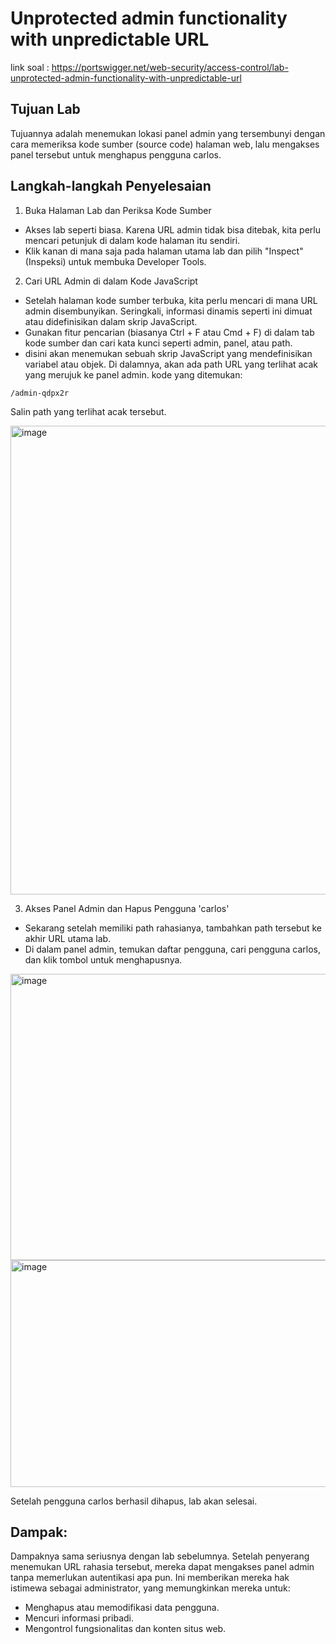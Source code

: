 # Unprotected admin functionality with unpredictable URL

link soal : https://portswigger.net/web-security/access-control/lab-unprotected-admin-functionality-with-unpredictable-url

## Tujuan Lab
Tujuannya adalah menemukan lokasi panel admin yang tersembunyi dengan cara memeriksa kode sumber (source code) halaman web, lalu mengakses panel tersebut untuk menghapus pengguna carlos.

## Langkah-langkah Penyelesaian

1. Buka Halaman Lab dan Periksa Kode Sumber
  - Akses lab seperti biasa. Karena URL admin tidak bisa ditebak, kita perlu mencari petunjuk di dalam kode halaman itu sendiri.
  - Klik kanan di mana saja pada halaman utama lab dan pilih "Inspect" (Inspeksi) untuk membuka Developer Tools.
    
2. Cari URL Admin di dalam Kode JavaScript
  - Setelah halaman kode sumber terbuka, kita perlu mencari di mana URL admin disembunyikan. Seringkali, informasi dinamis seperti ini dimuat atau didefinisikan dalam skrip JavaScript.
  - Gunakan fitur pencarian (biasanya Ctrl + F atau Cmd + F) di dalam tab kode sumber dan cari kata kunci seperti admin, panel, atau path.
  - disini akan menemukan sebuah skrip JavaScript yang mendefinisikan variabel atau objek. Di dalamnya, akan ada path URL yang terlihat acak yang merujuk ke panel admin.
kode yang ditemukan:
```
/admin-qdpx2r

```
Salin path yang terlihat acak tersebut.

<img width="1732" height="750" alt="image" src="https://github.com/user-attachments/assets/1f507313-5034-412f-8ddb-70f4a442353d" />

3. Akses Panel Admin dan Hapus Pengguna 'carlos'
  - Sekarang setelah memiliki path rahasianya, tambahkan path tersebut ke akhir URL utama lab.
  - Di dalam panel admin, temukan daftar pengguna, cari pengguna carlos, dan klik tombol untuk menghapusnya.

<img width="1343" height="458" alt="image" src="https://github.com/user-attachments/assets/9fa29b28-fdac-416e-b00a-4fa9b1517138" />

<img width="1420" height="363" alt="image" src="https://github.com/user-attachments/assets/61c6d3d7-c3ec-4608-9568-8dbfb1216802" />

Setelah pengguna carlos berhasil dihapus, lab akan selesai.

## Dampak:
Dampaknya sama seriusnya dengan lab sebelumnya. Setelah penyerang menemukan URL rahasia tersebut, mereka dapat mengakses panel admin tanpa memerlukan autentikasi apa pun. Ini memberikan mereka hak istimewa sebagai administrator, yang memungkinkan mereka untuk:
  - Menghapus atau memodifikasi data pengguna.
  - Mencuri informasi pribadi.
  - Mengontrol fungsionalitas dan konten situs web.
